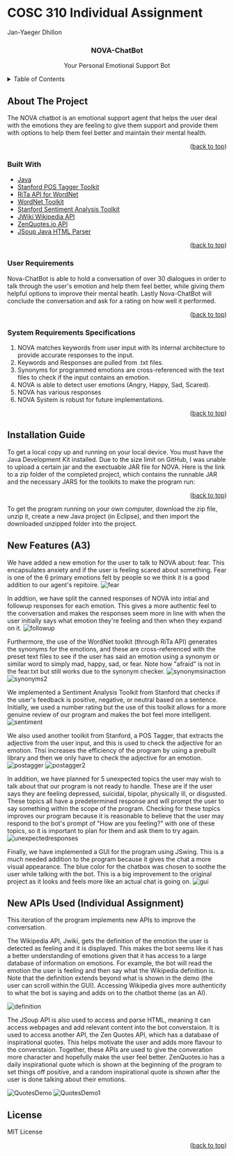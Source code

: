 # COSC 310 Individual Assignment
Jan-Yaeger Dhillon


<!--  PROJECT TITLE -->

<div align="center">
<h3 align="center">NOVA-ChatBot</h3>
  <p align="center">Your Personal Emotional Support Bot</p>
</div>

<!--  TABLE OF CONTENTS -->

<details>
  <summary>Table of Contents</summary>
  <ol>
    <li>
      <a href="#about-the-project">About The Project</a>
      <ul>
        <li><a href="#built-with">Built With</a></li>
        <li><a href="#user-requirements">User Requirements</a></li>
        <li><a href="#system-requirements">System Requirements Specifications</a></li>
      </ul>
    </li>
    <li>
      <a href="#Installation Guide">Installation Guide</a>
    </li>
    <li>
      <a href="#New Features (A3)">New Features (A3)</a>
    </li>
    <li>
    <a href="#New APIs used (Individual Assignment)">New APIs used (Individual Assignment)</a>
    <li><a href="#license">License</a></li>
  </ol>
</details>


<!-- ABOUT THE PROJECT -->
## About The Project

The NOVA chatbot is an emotional support agent that helps the user deal with the emotions they are feeling to give them support and provide them with options to  help them feel better and maintain their mental health. 


<p align="right">(<a href="#top">back to top</a>)</p>



### Built With

* [Java](https://www.java.com/en/)
* [Stanford POS Tagger Toolkit](https://nlp.stanford.edu/software/tagger.shtml)
* [RiTa API for WordNet](https://rednoise.org/rita/)
* [WordNet Toolkit](https://wordnet.princeton.edu/)
* [Stanford Sentiment Analysis Toolkit](https://nlp.stanford.edu/sentiment/)
* [JWiki Wikipedia API](https://github.com/viralvaghela/Jwiki)
* [ZenQuotes.io API](https://zenquotes.io)
* [JSoup Java HTML Parser](https://jsoup.org)

<p align="right">(<a href="#top">back to top</a>)</p>


### User Requirements

Nova-ChatBot is able to hold a conversation of over 30 dialogues in order to talk through the user's emotion and help them feel better, while giving them helpful options to improve their mental heatlh. Lastly Nova-ChatBot will conclude the conversation and ask for a rating on how well it performed. 

<p align="right">(<a href="#top">back to top</a>)</p>

### System Requirements Specifications

1. NOVA matches keywords from user input with its internal architecture to provide accurate responses to the input. 
2. Keywords and Responses are pulled from .txt files. 
3. Synonyms for programmed emotions are cross-referenced with the text files to check if the input contains an emotion.
4. NOVA is able to detect user emotions (Angry, Happy, Sad, Scared).
5. NOVA has various responses 
6. NOVA System is robust for future implementations. 

<p align="right">(<a href="#top">back to top</a>)</p>


<!-- INSTALLATION GUIDE -->

## Installation Guide

To get a local copy up and running on your local device. You must have the Java Development Kit installed. Due to the size limit on GitHub, I was unable to upload a certain jar and the exectuable JAR file for NOVA. Here is the link to a zip folder of the completed project, which contains the runnable JAR and the necessary JARS for the toolkits to make the program run: 

<p align="right">(<a href="#top">back to top</a>)</p>

To get the program running on your own computer, download the zip file, unzip it, create a new Java project (in Eclipse), and then import the downloaded unzipped folder into the project.

<!-- NEW FEATURES (A3) -->

## New Features (A3)

We have added a new emotion for the user to talk to NOVA about: fear. This encapsulates anxiety and if the user is feeling scared about something. Fear is one of the 6 primary emotions felt by people so we think it is a good addition to our agent's repitoire. 
![fear](./novafear.png)

In addtion, we have split the canned responses of NOVA into intial and followup responses for each emotion. This gives a more authentic feel to the conversation and makes the responses seem more in line with when the user initially says what emotion they're feeling and then when they expand on it.
![followup](./novafollowup.png)

Furthermore, the use of the WordNet toolkit (through RiTa API) generates the synonyms for the emotions, and these are cross-referenced with the preset text files to see if the user has said an emotion using a synonym or similar word to simply mad, happy, sad, or fear. Note how "afraid" is not in the fear.txt but still works due to the synonym checker.
![synonymsinaction](./synonymsinaction.png)
![synonyms2](./synonymchecker.png)


We implemented a Sentiment Analysis Toolkit from Stanford that checks if the user's feedback is positive, negative, or neutral based on a sentence. Initially, we used a number rating but the use of this toolkit allows for a more genuine review of our program and makes the bot feel more intelligent. 
![sentiment](./novarating.png)

We also used another toolkit from Stanford, a POS Tagger, that extracts the adjective from the user input, and this is used to check the adjective for an emotion. Thsi increases the efficiency of the program by using a prebuilt library and then we only have to check the adjective for an emotion.
![postagger](postagger.png)
![postagger2](postaggerinaction.png)

In addition, we have planned for 5 unexpected topics the user may wish to talk about that our program is not ready to handle. These are if the user says they are feeling depressed, suicidal, bipolar, physically ill, or disgusted. These topics all have a predetermined response and will prompt the user to say something within the scope of the program. Checking for these topics improves our program because it is reasonable to believe that the user may respond to the bot's prompt of "How are you feeling?" with one of these topics, so it is important to plan for them and ask them to try again. 
![unexpectedresponses](./novaunexpectedtopics.png)

Finally, we have implemented a GUI for the program using JSwing. This is a much needed addition to the program because it gives the chat a more visual appearance. The blue color for the chatbox was chosen to soothe the user while talking with the bot. This is a big improvement to the original project as it looks and feels more like an actual chat is going on. 
![gui](./novagui.png)

<!-- NEW APIs USED (INDIVIDUAL ASSIGNMENT) -->

## New APIs Used (Individual Assignment)

This iteration of the program implements new APIs to improve the conversation. 

The Wikipedia API, Jwiki, gets the definition of the emotion the user is detected as feeling and it is displayed. This makes the bot seems like it has a better understanding of emotions given that it has access to a large database of information on emotions. For example, the bot will read the emotion the user is feeling and then say what the Wikipedia definition is. Note that the definition extends beyond what is shown in the demo (the user can scroll within the GUI). Accessing Wikipedia gives more authenticity to what the bot is saying and adds on to the chatbot theme (as an AI). 

![definition](./DefinitionDemo.png)

The JSoup API is also used to access and parse HTML, meaning it can access webpages and add relevant content into the bot converstaion. It is used to access another API, the Zen Quotes API, which has a database of inspirational quotes. This helps motivate the user and adds more flavour to the converstaion. Together, these APIs are used to give the converation more character and hopefully make the user feel better. ZenQuotes.io has a daily inspirational quote which is shown at the beginning of the program to set things off positive, and a random inspirational quote is shown after the user is done talking about their emotions. 

![QuotesDemo](./QuotesDemo.png)
![QuotesDemo1](./QuotesDemo1.png)

<!-- LICENSE -->

## License

MIT License 

<p align="right">(<a href="#top">back to top</a>)</p>
